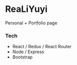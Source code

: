 # ReaLiYuyi
Personal + Portfolio page

### Tech
* React / Redux / React Router
* Node / Express
* Bootstrap